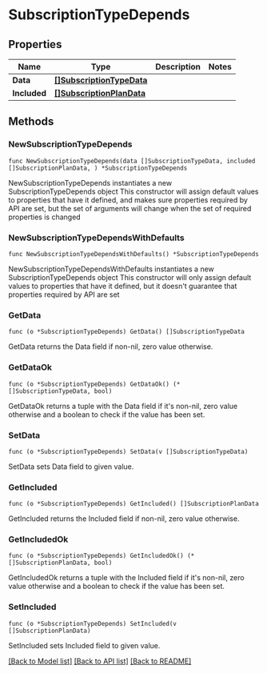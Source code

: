 # SubscriptionTypeDepends

## Properties

Name | Type | Description | Notes
------------ | ------------- | ------------- | -------------
**Data** | [**[]SubscriptionTypeData**](SubscriptionTypeData.md) |  | 
**Included** | [**[]SubscriptionPlanData**](SubscriptionPlanData.md) |  | 

## Methods

### NewSubscriptionTypeDepends

`func NewSubscriptionTypeDepends(data []SubscriptionTypeData, included []SubscriptionPlanData, ) *SubscriptionTypeDepends`

NewSubscriptionTypeDepends instantiates a new SubscriptionTypeDepends object
This constructor will assign default values to properties that have it defined,
and makes sure properties required by API are set, but the set of arguments
will change when the set of required properties is changed

### NewSubscriptionTypeDependsWithDefaults

`func NewSubscriptionTypeDependsWithDefaults() *SubscriptionTypeDepends`

NewSubscriptionTypeDependsWithDefaults instantiates a new SubscriptionTypeDepends object
This constructor will only assign default values to properties that have it defined,
but it doesn't guarantee that properties required by API are set

### GetData

`func (o *SubscriptionTypeDepends) GetData() []SubscriptionTypeData`

GetData returns the Data field if non-nil, zero value otherwise.

### GetDataOk

`func (o *SubscriptionTypeDepends) GetDataOk() (*[]SubscriptionTypeData, bool)`

GetDataOk returns a tuple with the Data field if it's non-nil, zero value otherwise
and a boolean to check if the value has been set.

### SetData

`func (o *SubscriptionTypeDepends) SetData(v []SubscriptionTypeData)`

SetData sets Data field to given value.


### GetIncluded

`func (o *SubscriptionTypeDepends) GetIncluded() []SubscriptionPlanData`

GetIncluded returns the Included field if non-nil, zero value otherwise.

### GetIncludedOk

`func (o *SubscriptionTypeDepends) GetIncludedOk() (*[]SubscriptionPlanData, bool)`

GetIncludedOk returns a tuple with the Included field if it's non-nil, zero value otherwise
and a boolean to check if the value has been set.

### SetIncluded

`func (o *SubscriptionTypeDepends) SetIncluded(v []SubscriptionPlanData)`

SetIncluded sets Included field to given value.



[[Back to Model list]](../README.md#documentation-for-models) [[Back to API list]](../README.md#documentation-for-api-endpoints) [[Back to README]](../README.md)


